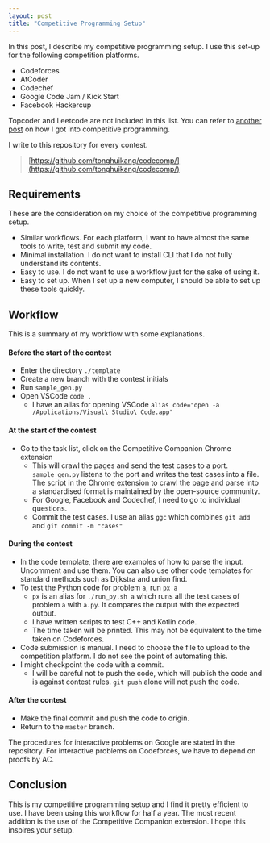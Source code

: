 ```yaml
---
layout: post
title: "Competitive Programming Setup"
---
```


In this post, I describe my competitive programming setup. I use this set-up for the following competition platforms.

- Codeforces
- AtCoder
- Codechef
- Google Code Jam / Kick Start
- Facebook Hackercup

Topcoder and Leetcode are not included in this list. You can refer to [another post](https://blog.huikang.dev/2021/05/13/competitive-programming.html) on how I got into competitive programming.

I write to this repository for every contest.
> [https://github.com/tonghuikang/codecomp/](https://github.com/tonghuikang/codecomp/)


## Requirements

These are the consideration on my choice of the competitive programming setup.

- Similar workflows. For each platform, I want to have almost the same tools to write, test and submit my code.
- Minimal installation. I do not want to install CLI that I do not fully understand its contents.
- Easy to use. I do not want to use a workflow just for the sake of using it.
- Easy to set up. When I set up a new computer, I should be able to set up these tools quickly.


## Workflow

This is a summary of my workflow with some explanations.


#### Before the start of the contest

- Enter the directory `./template`
- Create a new branch with the contest initials
- Run `sample_gen.py`
- Open VSCode `code .`
	- I have an alias for opening VSCode `alias code="open -a /Applications/Visual\ Studio\ Code.app"`


#### At the start of the contest

- Go to the task list, click on the Competitive Companion Chrome extension
  - This will crawl the pages and send the test cases to a port. `sample_gen.py` listens to the port and writes the test cases into a file. The script in the Chrome extension to crawl the page and parse into a standardised format is maintained by the open-source community.
  - For Google, Facebook and Codechef, I need to go to individual questions.
  - Commit the test cases. I use an alias `ggc` which combines `git add` and `git commit -m "cases"`


#### During the contest

- In the code template, there are examples of how to parse the input. Uncomment and use them. You can also use other code templates for standard methods such as Dijkstra and union find.
- To test the Python code for problem `a`, run `px a`
  - `px` is an alias for `./run_py.sh a` which runs all the test cases of problem `a` with `a.py`. It compares the output with the expected output.
  - I have written scripts to test C++ and Kotlin code.
  - The time taken will be printed. This may not be equivalent to the time taken on Codeforces.
- Code submission is manual. I need to choose the file to upload to the competition platform. I do not see the point of automating this.
- I might checkpoint the code with a commit.
  - I will be careful not to push the code, which will publish the code and is against contest rules. `git push` alone will not push the code.


#### After the contest

- Make the final commit and push the code to origin.
- Return to the `master` branch.

The procedures for interactive problems on Google are stated in the repository. For interactive problems on Codeforces, we have to depend on proofs by AC.


## Conclusion

This is my competitive programming setup and I find it pretty efficient to use.  I have been using this workflow for half a year. The most recent addition is the use of the Competitive Companion extension. I hope this inspires your setup.
